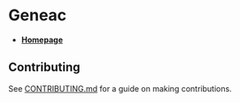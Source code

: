 # Geneac

- **[Homepage](https://www.geneac.net/)**

## Contributing

See [CONTRIBUTING.md](CONTRIBUTING.md) for a guide on making contributions.
